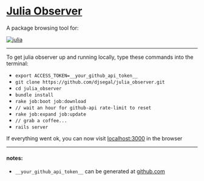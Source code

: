 # [Julia Observer](https://juliaobserver.com)

A package browsing tool for:

[![julia](https://cloud.githubusercontent.com/assets/3156114/21341070/8bdee4a4-c658-11e6-9e9d-5e3cbdca8e8b.png)](http://julialang.org/)

-----

To get julia observer up and running locally, type these commands into the terminal:

+ `export ACCESS_TOKEN=__your_github_api_token__`
+ `git clone https://github.com/djsegal/julia_observer.git`
+ `cd julia_observer`
+ `bundle install`
+ `rake job:boot job:download`
+ `// wait an hour for github-api rate-limit to reset`
+ `rake job:expand job:update`
+ `// grab a coffee...`
+ `rails server`

If everything went ok, you can now visit [localhost:3000](http://localhost:3000/) in the browser

-----

#### notes:

+ `__your_github_api_token__` can be generated at [github.com](https://github.com/settings/tokens)
